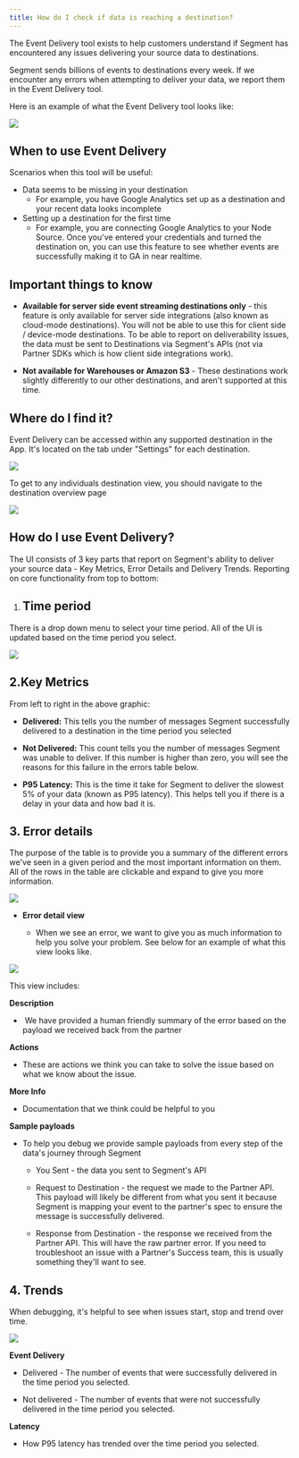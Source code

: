 ```yaml
---
title: How do I check if data is reaching a destination?
---
```


The Event Delivery tool exists to help customers understand if Segment has encountered any issues delivering your source data to destinations. 

Segment sends billions of events to destinations every week. If we encounter any errors when attempting to deliver your data, we report them in the Event Delivery tool.

Here is an example of what the Event Delivery tool looks like:

![](images/edelivery_jXaoBuF6.png)

## When to use Event Delivery

Scenarios when this tool will be useful: 

*   Data seems to be missing in your destination
    *   For example, you have Google Analytics set up as a destination and your recent data looks incomplete
*   Setting up a destination for the first time 
    *   For example, you are connecting Google Analytics to your Node Source. Once you've entered your credentials and turned the destination on, you can use this feature to see whether events are successfully making it to GA in near realtime. 


## Important things to know

*   **Available for server side event streaming destinations only** - this feature is only available for server side integrations (also known as cloud-mode destinations). You will not be able to use this for client side / device-mode destinations. To be able to report on deliverability issues, the data must be sent to Destinations via Segment's APIs (not via Partner SDKs which is how client side integrations work). 

*   **Not available for Warehouses or Amazon S3** - These destinations work slightly differently to our other destinations, and aren't supported at this time.


## Where do I find it? 

Event Delivery can be accessed within any supported destination in the App. It's located on the tab under "Settings" for each destination. 

![](images/edelivery_rzYZESor.png)

To get to any individuals destination view, you should navigate to the destination overview page

![](images/edelivery_feyzNqcy.png)

## How do I use Event Delivery?

The UI consists of 3 key parts that report on Segment's ability to deliver your source data - Key Metrics, Error Details and Delivery Trends. Reporting on core functionality from top to bottom: 

1.  ## **Time period** 


There is a drop down menu to select your time period. All of the UI is updated based on the time period you select. 

![](images/edelivery_Qs4r85sc.png)

## 2.**Key Metrics**

From left to right in the above graphic:

*   **Delivered:** This tells you the number of messages Segment successfully delivered to a destination in the time period you selected

*   **Not Delivered:** This count tells you the number of messages Segment was unable to deliver. If this number is higher than zero, you will see the reasons for this failure in the errors table below. 

*   **P95** **Latency:** This is the time it take for Segment to deliver the slowest 5% of your data (known as P95 latency). This helps tell you if there is a delay in your data and how bad it is.   


## **3\. Error details**

The purpose of the table is to provide you a summary of the different errors we've seen in a given period and the most important information on them. All of the rows in the table are clickable and expand to give you more information. 

![](images/edelivery_V6hldpCl.png)

*   **Error detail view**

    *   When we see an error, we want to give you as much information to help you solve your problem. See below for an example of what this view looks like. 


![](images/edelivery_CgNb4wVN.png)

This view includes: 

**Description**

*    We have provided a human friendly summary of the error based on the payload we received back from the partner


**Actions** 

*   These are actions we think you can take to solve the issue based on what we know about the issue. 


**More Info**

*   Documentation that we think could be helpful to you 


**Sample payloads**

*   To help you debug we provide sample payloads from every step of the data's journey through Segment

    *   You Sent - the data you sent to Segment's API

    *   Request to Destination - the request we made to the Partner API. This payload will likely be different from what you sent it because Segment is mapping your event to the partner's spec to ensure the message is successfully delivered. 

    *   Response from Destination - the response we received from the Partner API. This will have the raw partner error. If you need to troubleshoot an issue with a Partner's Success team, this is usually something they'll want to see. 


## **4\. Trends**

When debugging, it's helpful to see when issues start, stop and trend over time. 

![](images/edelivery_9FRFTAso.png)

**Event Delivery**

*   Delivered - The number of events that were successfully delivered in the time period you selected. 

*   Not delivered - The number of events that were not successfully delivered in the time period you selected. 


**Latency**

*   How P95 latency has trended over the time period you selected.
